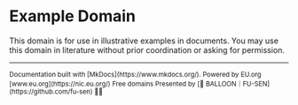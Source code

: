 # Example Domain

This domain is for use in illustrative examples in documents. You may use this domain in literature without prior coordination or asking for permission.

___

<small>
Documentation built with [MkDocs](https://www.mkdocs.org/).  
Powered by EU.org [www.eu.org](https://nic.eu.org/) Free domains  
Presented by [🎈 BALLOON｜FU-SEN](https://github.com/fu-sen) 🎈😍
</small>
